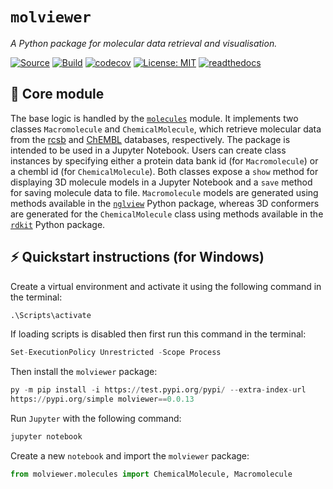 # `molviewer`

*A Python package for molecular data retrieval and visualisation.*

[![Source](https://img.shields.io/badge/source-GitHub-303030.svg?maxAge=3600&style=flat-square)](https://github.com/ashtonjesse/molviewer)
[![Build](https://github.com/ashtonjesse/molviewer/actions/workflows/python-package.yml/badge.svg)](https://github.com/ashtonjesse/molviewer/actions)
[![codecov](https://codecov.io/gh/ashtonjesse/molviewer/branch/master/graph/badge.svg?token=DP9RT8XBMI)](https://codecov.io/gh/ashtonjesse/molviewer)
[![License: MIT](https://img.shields.io/badge/License-MIT-yellow.svg)](https://opensource.org/licenses/MIT)
[![readthedocs](https://readthedocs.org/projects/molviewer/badge/?version=latest)](https://molviewer.readthedocs.io/en/latest/index.html)


## 🔩 Core module

The base logic is handled by the [`molecules`](https://github.com/ashtonjesse/molviewer/blob/master/src/molviewer/molecules.py)
module. It implements two classes `Macromolecule` and `ChemicalMolecule`, 
which retrieve molecular data from the [rcsb](https://www.rcsb.org) and 
[ChEMBL](https://www.ebi.ac.uk/chembl/) databases, respectively. The 
package is intended to be used in a Jupyter Notebook. Users can create class
instances by specifying either a protein data bank id (for `Macromolecule`) 
or a chembl id (for `ChemicalMolecule`).
Both 
classes expose a `show` method for displaying 3D molecule models in a 
Jupyter Notebook and a `save` method for saving molecule data to file. 
`Macromolecule` models are generated using methods available in the 
[`nglview`](https://github.com/nglviewer/nglview) Python package, 
whereas 3D conformers are generated for the `ChemicalMolecule` class using 
methods available in the [`rdkit`](https://www.rdkit.org/) Python package. 

## ⚡ Quickstart instructions (for Windows)

Create a virtual environment and activate it using the 
following command in the terminal:
```python
.\Scripts\activate
```
If loading scripts is disabled then first run this command in the terminal:
```python
Set-ExecutionPolicy Unrestricted -Scope Process
```
Then install the `molviewer` package:
```python
py -m pip install -i https://test.pypi.org/pypi/ --extra-index-url 
https://pypi.org/simple molviewer==0.0.13
```
Run `Jupyter` with the following command:
```python
jupyter notebook
```
Create a new `notebook` and import the `molviewer` package:
```python
from molviewer.molecules import ChemicalMolecule, Macromolecule
```

